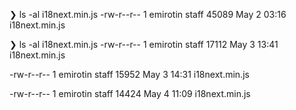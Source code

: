 ❯ ls -al i18next.min.js
-rw-r--r-- 1 emirotin staff 45089 May 2 03:16 i18next.min.js

❯ ls -al i18next.min.js
-rw-r--r-- 1 emirotin staff 17112 May 3 13:41 i18next.min.js

-rw-r--r-- 1 emirotin staff 15952 May 3 14:31 i18next.min.js

-rw-r--r-- 1 emirotin staff 14424 May 4 11:09 i18next.min.js
